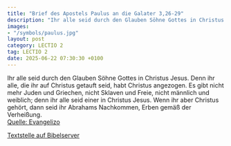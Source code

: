 ```yaml
---
title: "Brief des Apostels Paulus an die Galater 3,26-29"
description: "Ihr alle seid durch den Glauben Söhne Gottes in Christus Jesus. Denn ihr alle, die ihr auf Christus getauft seid, habt Christus angezogen. Es gibt nicht mehr Juden und Griechen, nicht Sklaven und Freie, nicht männlich und weiblich; denn ihr alle seid einer in Christus Jesus. Wenn...."
images:
- "/symbols/paulus.jpg"
layout: post
category: LECTIO 2
tag: LECTIO 2
date: 2025-06-22 07:30:30 +0100
---
```

Ihr alle seid durch den Glauben Söhne Gottes in Christus Jesus.
Denn ihr alle, die ihr auf Christus getauft seid, habt Christus angezogen.
Es gibt nicht mehr Juden und Griechen, nicht Sklaven und Freie, nicht männlich und weiblich; denn ihr alle seid einer in Christus Jesus.
Wenn ihr aber Christus gehört, dann seid ihr Abrahams Nachkommen, Erben gemäß der Verheißung.<!--more--><br>
[Quelle: Evangelizo](https://evangeliumtagfuertag.org/DE/gospel)

[Textstelle auf Bibelserver](https://www.bibleserver.com/EU/Galater3,26-29)
